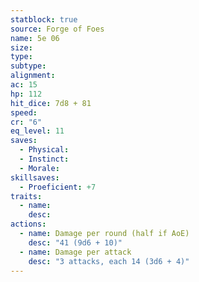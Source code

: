 ```yaml
---
statblock: true
source: Forge of Foes
name: 5e 06
size: 
type: 
subtype: 
alignment: 
ac: 15
hp: 112
hit_dice: 7d8 + 81
speed: 
cr: "6"
eq_level: 11
saves:
  - Physical: 
  - Instinct: 
  - Morale: 
skillsaves:
  - Proeficient: +7
traits:
  - name: 
    desc: 
actions:
  - name: Damage per round (half if AoE)
    desc: "41 (9d6 + 10)"
  - name: Damage per attack
    desc: "3 attacks, each 14 (3d6 + 4)"
---
```

